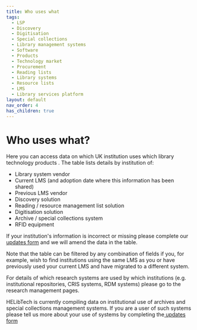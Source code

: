 ```yaml
---
title: Who uses what
tags:
  - LSP
  - Discovery
  - Digitisation
  - Special collections
  - Library management systems
  - Software
  - Products
  - Technology market
  - Procurement
  - Reading lists
  - Library systems
  - Resource lists
  - LMS
  - Library services platform
layout: default
nav_order: 4
has_children: true
---
```

# Who uses what?

Here you can access data on which UK institution uses which library technology products . The table lists details by institution of:

* Library system vendor
* Current LMS (and adoption date where this information has been shared)
* Previous LMS vendor
* Discovery solution
* Reading / resource management list solution
* Digitisation solution
* Archive / special collections system
* RFID equipment

If your institution's information is incorrect or missing please complete our [updates form](https://docs.google.com/forms/d/e/1FAIpQLSfIjk1ECrL4IMTzSUGQ8C6QSCE79j9RQmQsuIiEE04yN-MHgQ/viewform) and we will amend the data in the table.

Note that the table can be filtered by any combination of fields if you, for example, wish to find institutions using the same LMS as you or have previously used your current LMS and have migrated to a different system.

For details of which research systems are used by which institutions (e.g. institutional repositories, CRIS systems, RDM systems) please go to the research management pages.

HELibTech is currently compiling data on institutional use of archives and special collections management systems. If you are a user of such systems please tell us more about your use of systems by completing the[ updates form](https://docs.google.com/forms/d/e/1FAIpQLSfw8F_kyteM3i1ohJlKqyxhbLv60sOaIpMeBWnQpLBK8rFx3A/viewform)
